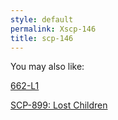 ```yaml
---
style: default
permalink: Xscp-146
title: scp-146
---
```

You may also like:

[662-L1](http://scp-wiki.net/662-l1)

[SCP-899: Lost Children](http://scp-wiki.net/scp-899)
